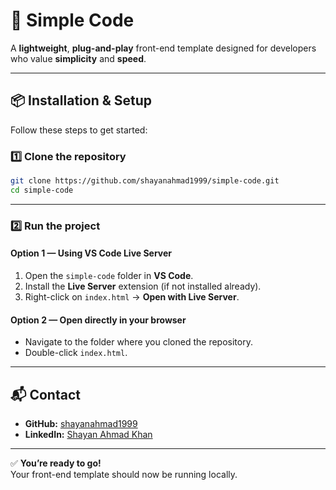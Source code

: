 # 🚀 Simple Code

A **lightweight**, **plug-and-play** front-end template designed for developers who value **simplicity** and **speed**.

---

## 📦 Installation & Setup

Follow these steps to get started:

### 1️⃣ Clone the repository
```bash
git clone https://github.com/shayanahmad1999/simple-code.git
cd simple-code
```

---

### 2️⃣ Run the project

#### Option 1 — Using **VS Code Live Server**
1. Open the `simple-code` folder in **VS Code**.
2. Install the **Live Server** extension (if not installed already).
3. Right-click on `index.html` → **Open with Live Server**.

#### Option 2 — Open directly in your browser
- Navigate to the folder where you cloned the repository.
- Double-click `index.html`.

---

## 📬 Contact

- **GitHub:** [shayanahmad1999](https://github.com/shayanahmad1999)
- **LinkedIn:** [Shayan Ahmad Khan](https://www.linkedin.com/in/shayan-ahmad-khan-53b743211/)

---

✅ **You’re ready to go!**  
Your front-end template should now be running locally.
